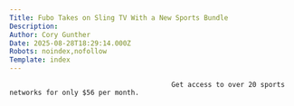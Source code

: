 ```yaml
---
Title: Fubo Takes on Sling TV With a New Sports Bundle
Description: 
Author: Cory Gunther
Date: 2025-08-28T18:29:14.000Z
Robots: noindex,nofollow
Template: index
---
```


                                            Get access to over 20 sports networks for only $56 per month. 
                                        